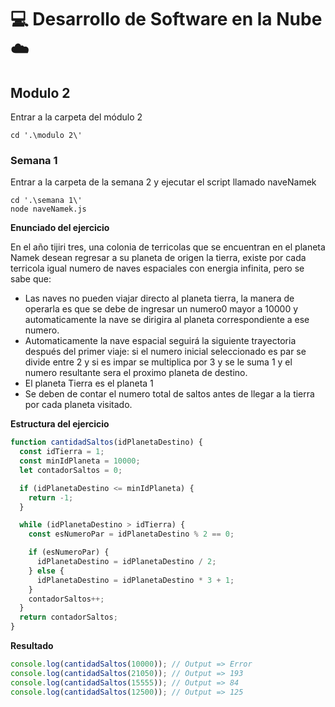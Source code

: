 # 💻 Desarrollo de Software en la Nube ☁️
## Modulo 2
Entrar a la carpeta del módulo 2
```
cd '.\modulo 2\'
```
### Semana 1
Entrar a la carpeta de la semana 2 y ejecutar el script llamado naveNamek
```
cd '.\semana 1\'
node naveNamek.js
```
__Enunciado del ejercicio__

En el año tijiri tres, una colonia de terricolas que se encuentran en el planeta Namek desean regresar a su planeta de origen la tierra, existe por cada terricola igual numero de naves espaciales con energia infinita, pero se sabe que:
- Las naves no pueden viajar directo al planeta tierra, la manera de operarla es que se debe de ingresar un numero0 mayor a 10000 y automaticamente la nave se dirigira al planeta correspondiente a ese numero.
- Automaticamente la nave espacial seguirá la siguiente trayectoria después del primer viaje: si el numero inicial seleccionado es par se divide entre 2 y si es impar se multiplica por 3 y se le suma 1 y el numero resultante sera el proximo planeta de destino.
- El planeta Tierra es el planeta 1
- Se deben de contar el numero total de saltos antes de llegar a la tierra por cada planeta visitado.

__Estructura del ejercicio__
```javascript
function cantidadSaltos(idPlanetaDestino) {
  const idTierra = 1;
  const minIdPlaneta = 10000;
  let contadorSaltos = 0;

  if (idPlanetaDestino <= minIdPlaneta) {
    return -1;
  }

  while (idPlanetaDestino > idTierra) {
    const esNumeroPar = idPlanetaDestino % 2 == 0;

    if (esNumeroPar) {
      idPlanetaDestino = idPlanetaDestino / 2;
    } else {
      idPlanetaDestino = idPlanetaDestino * 3 + 1;
    }
    contadorSaltos++;
  }
  return contadorSaltos;
}

```
__Resultado__
```javascript
console.log(cantidadSaltos(10000)); // Output => Error
console.log(cantidadSaltos(21050)); // Output => 193
console.log(cantidadSaltos(15555)); // Output => 84
console.log(cantidadSaltos(12500)); // Output => 125
```
